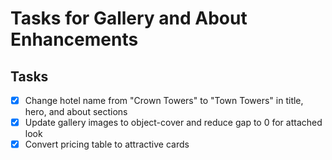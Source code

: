 # Tasks for Gallery and About Enhancements

## Tasks
- [x] Change hotel name from "Crown Towers" to "Town Towers" in title, hero, and about sections
- [x] Update gallery images to object-cover and reduce gap to 0 for attached look
- [x] Convert pricing table to attractive cards
